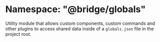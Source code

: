 # Namespace: "@bridge/globals"

Utility module that allows custom components, custom commands and other plugins to access shared data inside of a `globals.json` file in the project root.
